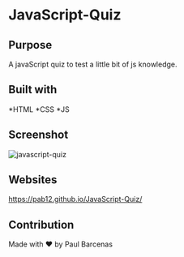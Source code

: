 # JavaScript-Quiz

## Purpose
A javaScript quiz to test a little bit of js knowledge.


## Built with
*HTML
*CSS
*JS
## Screenshot

![javascript-quiz](https://user-images.githubusercontent.com/32551273/148314399-a509e9da-2fa7-4ca5-a5e5-71ae94c916a9.png)

## Websites
https://pab12.github.io/JavaScript-Quiz/

## Contribution
Made with ❤️ by Paul Barcenas
